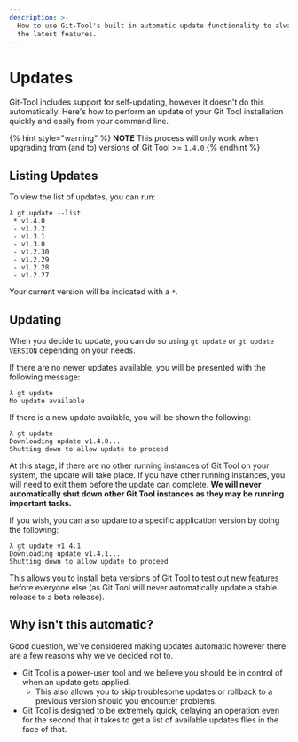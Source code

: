 ```yaml
---
description: >-
  How to use Git-Tool's built in automatic update functionality to always have
  the latest features.
---
```


# Updates

Git-Tool includes support for self-updating, however it doesn't do this automatically. Here's how to perform an update of your Git Tool installation quickly and easily from your command line.

{% hint style="warning" %}
**NOTE** This process will only work when upgrading from \(and to\) versions of Git Tool &gt;= `1.4.0`
{% endhint %}

## Listing Updates

To view the list of updates, you can run:

```text
λ gt update --list
 * v1.4.0
 - v1.3.2
 - v1.3.1
 - v1.3.0
 - v1.2.30
 - v1.2.29
 - v1.2.28
 - v1.2.27
```

Your current version will be indicated with a `*`.

## Updating

When you decide to update, you can do so using `gt update` or `gt update VERSION` depending on your needs.

If there are no newer updates available, you will be presented with the following message:

```text
λ gt update
No update available
```

If there is a new update available, you will be shown the following:

```text
λ gt update
Downloading update v1.4.0...
Shutting down to allow update to proceed
```

At this stage, if there are no other running instances of Git Tool on your system, the update will take place. If you have other running instances, you will need to exit them before the update can complete. **We will never automatically shut down other Git Tool instances as they may be running important tasks.**

If you wish, you can also update to a specific application version by doing the following:

```text
λ gt update v1.4.1
Downloading update v1.4.1...
Shutting down to allow update to proceed
```

This allows you to install beta versions of Git Tool to test out new features before everyone else \(as Git Tool will never automatically update a stable release to a beta release\).

## Why isn't this automatic?

Good question, we've considered making updates automatic however there are a few reasons why we've decided not to.

* Git Tool is a power-user tool and we believe you should be in control of when an update gets applied.
  * This also allows you to skip troublesome updates or rollback to a previous version should you encounter problems.
* Git Tool is designed to be extremely quick, delaying an operation even for the second that it takes to get a list of available updates flies in the face of that.

